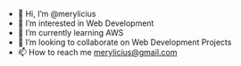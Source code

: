- 👋 Hi, I’m @merylicius
- 👀 I’m interested in Web Development
- 🌱 I’m currently learning AWS
- 💞️ I’m looking to collaborate on Web Development Projects
- 📫 How to reach me merylicius@gmail.com

<!---
merylicius/merylicius is a ✨ special ✨ repository because its `README.md` (this file) appears on your GitHub profile.
You can click the Preview link to take a look at your changes.
--->
